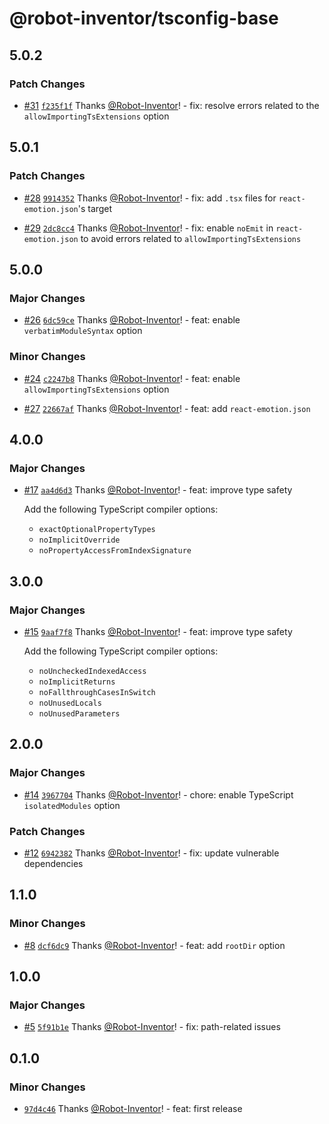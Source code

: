 # @robot-inventor/tsconfig-base

## 5.0.2

### Patch Changes

- [#31](https://github.com/Robot-Inventor/tsconfig-base/pull/31) [`f235f1f`](https://github.com/Robot-Inventor/tsconfig-base/commit/f235f1feb9c38d52e23d462f16aaafd50cca19f3) Thanks [@Robot-Inventor](https://github.com/Robot-Inventor)! - fix: resolve errors related to the `allowImportingTsExtensions` option

## 5.0.1

### Patch Changes

- [#28](https://github.com/Robot-Inventor/tsconfig-base/pull/28) [`9914352`](https://github.com/Robot-Inventor/tsconfig-base/commit/9914352fc37060520ea6d96ee34d8bd442c9d966) Thanks [@Robot-Inventor](https://github.com/Robot-Inventor)! - fix: add `.tsx` files for `react-emotion.json`'s target

- [#29](https://github.com/Robot-Inventor/tsconfig-base/pull/29) [`2dc8cc4`](https://github.com/Robot-Inventor/tsconfig-base/commit/2dc8cc46d8946a22760535dbb1273740b0755a88) Thanks [@Robot-Inventor](https://github.com/Robot-Inventor)! - fix: enable `noEmit` in `react-emotion.json` to avoid errors related to `allowImportingTsExtensions`

## 5.0.0

### Major Changes

- [#26](https://github.com/Robot-Inventor/tsconfig-base/pull/26) [`6dc59ce`](https://github.com/Robot-Inventor/tsconfig-base/commit/6dc59ce404a78d271e95cf9bd8ee617a906de099) Thanks [@Robot-Inventor](https://github.com/Robot-Inventor)! - feat: enable `verbatimModuleSyntax` option

### Minor Changes

- [#24](https://github.com/Robot-Inventor/tsconfig-base/pull/24) [`c2247b8`](https://github.com/Robot-Inventor/tsconfig-base/commit/c2247b8c725c0548c594722070caeb70ebbead43) Thanks [@Robot-Inventor](https://github.com/Robot-Inventor)! - feat: enable `allowImportingTsExtensions` option

- [#27](https://github.com/Robot-Inventor/tsconfig-base/pull/27) [`22667af`](https://github.com/Robot-Inventor/tsconfig-base/commit/22667af4d2e1507ff7e9209140d73fcf5ce3d93f) Thanks [@Robot-Inventor](https://github.com/Robot-Inventor)! - feat: add `react-emotion.json`

## 4.0.0

### Major Changes

- [#17](https://github.com/Robot-Inventor/tsconfig-base/pull/17) [`aa4d6d3`](https://github.com/Robot-Inventor/tsconfig-base/commit/aa4d6d372608381f8355544f3c716df43469a4aa) Thanks [@Robot-Inventor](https://github.com/Robot-Inventor)! - feat: improve type safety

    Add the following TypeScript compiler options:

    - `exactOptionalPropertyTypes`
    - `noImplicitOverride`
    - `noPropertyAccessFromIndexSignature`

## 3.0.0

### Major Changes

- [#15](https://github.com/Robot-Inventor/tsconfig-base/pull/15) [`9aaf7f8`](https://github.com/Robot-Inventor/tsconfig-base/commit/9aaf7f8638cc234b3f2f06572e14a069dfaa560e) Thanks [@Robot-Inventor](https://github.com/Robot-Inventor)! - feat: improve type safety

    Add the following TypeScript compiler options:

    - `noUncheckedIndexedAccess`
    - `noImplicitReturns`
    - `noFallthroughCasesInSwitch`
    - `noUnusedLocals`
    - `noUnusedParameters`

## 2.0.0

### Major Changes

- [#14](https://github.com/Robot-Inventor/tsconfig-base/pull/14) [`3967704`](https://github.com/Robot-Inventor/tsconfig-base/commit/3967704c2b15b9c4a480d54b77f4b9ca2d0f3cdf) Thanks [@Robot-Inventor](https://github.com/Robot-Inventor)! - chore: enable TypeScript `isolatedModules` option

### Patch Changes

- [#12](https://github.com/Robot-Inventor/tsconfig-base/pull/12) [`6942382`](https://github.com/Robot-Inventor/tsconfig-base/commit/6942382cc1122363408aba076d7fa0c25bc397f1) Thanks [@Robot-Inventor](https://github.com/Robot-Inventor)! - fix: update vulnerable dependencies

## 1.1.0

### Minor Changes

- [#8](https://github.com/Robot-Inventor/tsconfig-base/pull/8) [`dcf6dc9`](https://github.com/Robot-Inventor/tsconfig-base/commit/dcf6dc9a6e27f9fb460cb10ef7ceb4ff1b663ede) Thanks [@Robot-Inventor](https://github.com/Robot-Inventor)! - feat: add `rootDir` option

## 1.0.0

### Major Changes

- [#5](https://github.com/Robot-Inventor/tsconfig-base/pull/5) [`5f91b1e`](https://github.com/Robot-Inventor/tsconfig-base/commit/5f91b1e80dbddc0faaee3d7ebd1f7547660d1b1a) Thanks [@Robot-Inventor](https://github.com/Robot-Inventor)! - fix: path-related issues

## 0.1.0

### Minor Changes

- [`97d4c46`](https://github.com/Robot-Inventor/tsconfig-base/commit/97d4c46e35e8d778913270705f128ecabaac4a11) Thanks [@Robot-Inventor](https://github.com/Robot-Inventor)! - feat: first release
